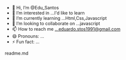 - 👋 Hi, I’m @Edu_Santos
- 👀 I’m interested in ...I'd like to learn
- 🌱 I’m currently learning ...Html,Css,Javascript
- 💞️ I’m looking to collaborate on ...javascript
- 📫 How to reach me ...eduardo.stos1991@gmail.com
- 😄 Pronouns: ...
- ⚡ Fun fact: ...

<!---
Edumick/Edumick is a ✨ special ✨ repository because its `README.md` (this file) appears on your GitHub profile.
You can click the Preview link to take a look at your changes.
--->
readme.md

